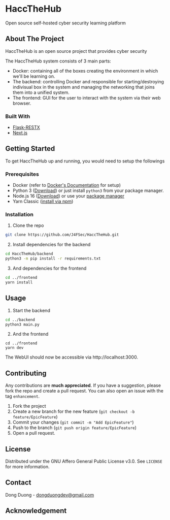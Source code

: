 # HaccTheHub
Open source self-hosted cyber security learning platform

## About The Project
HaccTheHub is an open source project that provides cyber security

The HaccTheHub system consists of 3 main parts:
* Docker: containing all of the boxes creating the environment in which we'll be learning on.
* The backend: controlling Docker and responsible for starting/destroying indivisual box in the system and managing the networking that joins them into a unified system.
* The frontend: GUI for the user to interact with the system via their web browser. 
### Built With
* [Flask-RESTX](https://github.com/python-restx/flask-restx)
* [Next.js](https://nextjs.org/)

## Getting Started

To get HaccTheHub up and running, you would need to setup the followings

### Prerequisites

* Docker (refer to [Docker's Documentation](https://docs.docker.com/get-docker/) for setup)
* Python 3 ([Download](https://www.python.org/downloads/)) or just install `python3` from your package manager.
* Node.js 16 ([Download](https://nodejs.org/en/download/)) or use your [package manager](https://nodejs.org/en/download/package-manager/)
* Yarn Classic ([install via npm](https://classic.yarnpkg.com/lang/en/docs/install/#install-via-npm))


### Installation
1. Clone the repo
```sh
git clone https://github.com/J4FSec/HaccTheHub.git
```
2. Install dependencies for the backend
```sh
cd HaccTheHub/backend
python3 -m pip install -r requirements.txt
```
3. And dependencies for the frontend
```sh
cd ../frontend
yarn install
```

## Usage
1. Start the backend
```sh
cd ../backend
python3 main.py
```
2. And the frontend
```
cd ../frontend
yarn dev
```

The WebUI should now be accessible via http://localhost:3000.

## Contributing
Any contributions are **much appreciated**. If you have a suggestion, please fork the repo and create a pull request. You can also open an issue with the tag `enhancement`.

1. Fork the project
2. Create a new branch for the new feature (`git checkout -b feature/EpicFeature`)
3. Commit your changes (`git commit -m "Add EpicFeature"`)
4. Push to the branch (`git push origin feature/EpicFeature`)
5. Open a pull request.

## License
Distributed under the GNU Affero General Public License v3.0. See `LICENSE` for more information.

## Contact
Dong Duong - dongduongdev@gmail.com

## Acknowledgement
